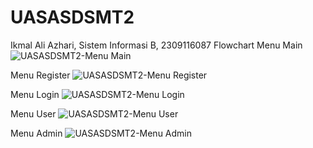 # UASASDSMT2
Ikmal Ali Azhari, Sistem Informasi B, 2309116087
Flowchart
Menu Main
![UASASDSMT2-Menu Main](https://github.com/ikmalalo/UASASDSMT2/assets/100822093/12c4db5b-3dff-4b87-8382-b673eab49c4b)


Menu Register
![UASASDSMT2-Menu Register](https://github.com/ikmalalo/UASASDSMT2/assets/100822093/6015ebe4-d1be-4de7-8820-9c7aac5c9f8d)


Menu Login
![UASASDSMT2-Menu Login](https://github.com/ikmalalo/UASASDSMT2/assets/100822093/dfbdfe9a-cae2-4783-9f34-dc5101d2ae2d)


Menu User
![UASASDSMT2-Menu User](https://github.com/ikmalalo/UASASDSMT2/assets/100822093/f9e7b969-fe71-4cc0-877b-4123e92c1c76)


Menu Admin
![UASASDSMT2-Menu Admin](https://github.com/ikmalalo/UASASDSMT2/assets/100822093/683389f4-1834-47ec-93bc-95ed581f44f5)
